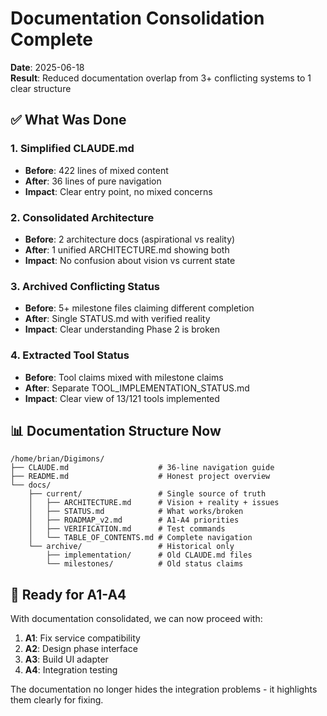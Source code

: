 # Documentation Consolidation Complete

**Date**: 2025-06-18  
**Result**: Reduced documentation overlap from 3+ conflicting systems to 1 clear structure

## ✅ What Was Done

### 1. **Simplified CLAUDE.md**
- **Before**: 422 lines of mixed content
- **After**: 36 lines of pure navigation
- **Impact**: Clear entry point, no mixed concerns

### 2. **Consolidated Architecture**
- **Before**: 2 architecture docs (aspirational vs reality)
- **After**: 1 unified ARCHITECTURE.md showing both
- **Impact**: No confusion about vision vs current state

### 3. **Archived Conflicting Status**
- **Before**: 5+ milestone files claiming different completion
- **After**: Single STATUS.md with verified reality
- **Impact**: Clear understanding Phase 2 is broken

### 4. **Extracted Tool Status**
- **Before**: Tool claims mixed with milestone claims
- **After**: Separate TOOL_IMPLEMENTATION_STATUS.md
- **Impact**: Clear view of 13/121 tools implemented

## 📊 Documentation Structure Now

```
/home/brian/Digimons/
├── CLAUDE.md                    # 36-line navigation guide
├── README.md                    # Honest project overview
└── docs/
    ├── current/                 # Single source of truth
    │   ├── ARCHITECTURE.md      # Vision + reality + issues
    │   ├── STATUS.md            # What works/broken
    │   ├── ROADMAP_v2.md        # A1-A4 priorities
    │   ├── VERIFICATION.md      # Test commands
    │   └── TABLE_OF_CONTENTS.md # Complete navigation
    └── archive/                 # Historical only
        ├── implementation/      # Old CLAUDE.md files
        └── milestones/          # Old status claims
```

## 🎯 Ready for A1-A4

With documentation consolidated, we can now proceed with:
1. **A1**: Fix service compatibility
2. **A2**: Design phase interface
3. **A3**: Build UI adapter
4. **A4**: Integration testing

The documentation no longer hides the integration problems - it highlights them clearly for fixing.
